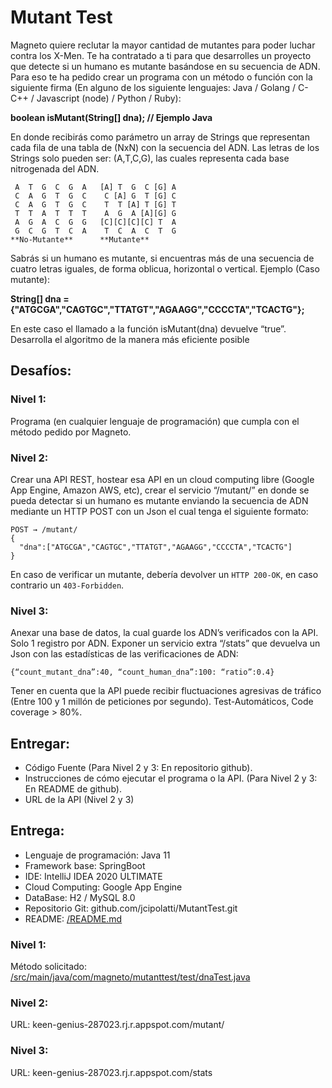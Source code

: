 # Mutant Test

Magneto quiere reclutar la mayor cantidad de mutantes para poder luchar
contra los X-Men.
Te ha contratado a ti para que desarrolles un proyecto que detecte si un
humano es mutante basándose en su secuencia de ADN.
Para eso te ha pedido crear un programa con un método o función con la siguiente firma (En
alguno de los siguiente lenguajes: Java / Golang / C-C++ / Javascript (node) / Python / Ruby):

   **boolean isMutant(String[] dna); // Ejemplo Java**                      

En donde recibirás como parámetro un array de Strings que representan cada fila de una tabla
de (NxN) con la secuencia del ADN. Las letras de los Strings solo pueden ser: (A,T,C,G), las
cuales representa cada base nitrogenada del ADN.

```
 A  T  G  C  G  A   [A] T  G  C [G] A
 C  A  G  T  G  C    C [A] G  T [G] C
 C  A  G  T  G  C    T  T [A] T [G] T
 T  T  A  T  T  T    A  G  A [A][G] G
 A  G  A  C  G  G   [C][C][C][C] T  A
 G  C  G  T  C  A    T  C  A  C  T  G
**No-Mutante**      **Mutante**
```

Sabrás si un humano es mutante, si encuentras más de una secuencia de cuatro letras
iguales, de forma oblicua, horizontal o vertical.
Ejemplo (Caso mutante):
                        
   **String[] dna = {"ATGCGA","CAGTGC","TTATGT","AGAAGG","CCCCTA","TCACTG"};**
                        
En este caso el llamado a la función isMutant(dna) devuelve “true”.
Desarrolla el algoritmo de la manera más eficiente posible

## Desafíos:

### Nivel 1:
Programa (en cualquier lenguaje de programación) que cumpla con el método pedido por
Magneto.
### Nivel 2:
Crear una API REST, hostear esa API en un cloud computing libre (Google App Engine,
Amazon AWS, etc), crear el servicio “/mutant/” en donde se pueda detectar si un humano es
mutante enviando la secuencia de ADN mediante un HTTP POST con un Json el cual tenga el
siguiente formato:
```
POST → /mutant/
{
  "dna":["ATGCGA","CAGTGC","TTATGT","AGAAGG","CCCCTA","TCACTG"]
}
```
En caso de verificar un mutante, debería devolver un `HTTP 200-OK`, en caso contrario un
`403-Forbidden`.

### Nivel 3:
Anexar una base de datos, la cual guarde los ADN’s verificados con la API.
Solo 1 registro por ADN.
Exponer un servicio extra “/stats” que devuelva un Json con las estadísticas de las
verificaciones de ADN: 
```
{“count_mutant_dna”:40, “count_human_dna”:100: “ratio”:0.4}
```
Tener en cuenta que la API puede recibir fluctuaciones agresivas de tráfico (Entre 100 y 1
millón de peticiones por segundo).
Test-Automáticos, Code coverage > 80%.

## Entregar:

- Código Fuente (Para Nivel 2 y 3: En repositorio github).
- Instrucciones de cómo ejecutar el programa o la API. (Para Nivel 2 y 3: En README de
github).
- URL de la API (Nivel 2 y 3)

## Entrega:

- Lenguaje de programación: Java 11
- Framework base: SpringBoot
- IDE: IntelliJ IDEA 2020 ULTIMATE
- Cloud Computing: Google App Engine
- DataBase: H2 / MySQL 8.0
- Repositorio Git: github.com/jcipolatti/MutantTest.git
- README: [/README.md](https://github.com/jcipolatti/MutantTest/blob/master/README.md)

### Nivel 1:

Método solicitado: [/src/main/java/com/magneto/mutanttest/test/dnaTest.java](https://github.com/jcipolatti/MutantTest/blob/master/src/main/java/com/magneto/mutanttest/test/dnaTest.java)

### Nivel 2:
URL: keen-genius-287023.rj.r.appspot.com/mutant/

### Nivel 3:
URL: keen-genius-287023.rj.r.appspot.com/stats
